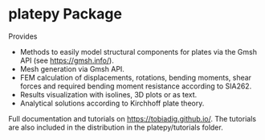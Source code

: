 # platepy Package

Provides

* Methods to easily model structural components for plates via the Gmsh API (see https://gmsh.info/).
* Mesh generation via Gmsh API.
* FEM calculation of displacements, rotations, bending moments, shear forces and required bending moment resistance according to SIA262.
* Results visualization with isolines, 3D plots or as text.
* Analytical solutions according to Kirchhoff plate theory.

Full documentation and tutorials on https://tobiadig.github.io/. The tutorials are also included in the distribution in the platepy/tutorials folder.